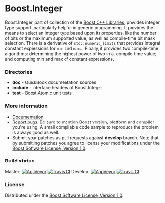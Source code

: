 # Boost.Integer

Boost.Integer, part of collection of the [Boost C++ Libraries](http://github.com/boostorg), provides
integer type support, particularly helpful in generic programming. It provides the means to select
an integer type based upon its properties, like the number of bits or the maximum supported value,
as well as compile-time bit mask selection. There is a derivative of `std::numeric_limits` that provides
integral constant expressions for `min` and `max`...
Finally, it provides two compile-time algorithms: determining the highest power of two in a.
compile-time value; and computing min and max of constant expressions.

### Directories

* **doc** - QuickBook documentation sources
* **include** - Interface headers of Boost.Integer
* **test** - Boost.Atomic unit tests

### More information

* [Documentation](http://boost.org/libs/integer)
* [Report bugs](https://github.com/boostorg/integer/issues/new). Be sure to mention Boost version, platform and compiler you're using. A small compilable code sample to reproduce the problem is always good as well.
* Submit your patches as pull requests against **develop** branch. Note that by submitting patches you agree to license your modifications under the [Boost Software License, Version 1.0](http://www.boost.org/LICENSE_1_0.txt).

### Build status

Master: [![AppVeyor](https://ci.appveyor.com/api/projects/status/iugyf5rf51n99g3w?svg=true)](https://ci.appveyor.com/project/Lastique/integer/branch/master) [![Travis CI](https://travis-ci.org/boostorg/integer.svg?branch=master)](https://travis-ci.org/boostorg/integer)
Develop: [![AppVeyor](https://ci.appveyor.com/api/projects/status/iugyf5rf51n99g3w/branch/develop?svg=true)](https://ci.appveyor.com/project/Lastique/integer/branch/develop) [![Travis CI](https://travis-ci.org/boostorg/integer.svg?branch=develop)](https://travis-ci.org/boostorg/integer)

### License

Distributed under the [Boost Software License, Version 1.0](http://www.boost.org/LICENSE_1_0.txt).
